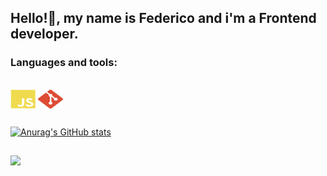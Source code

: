 ## Hello!👋, my name is Federico and i'm a Frontend developer.
### 

### Languages and tools:
<div style="display: inline_block"><br>
  <img align="center" alt="Rafa-Js" height="30" width="40" src="https://raw.githubusercontent.com/devicons/devicon/master/icons/javascript/javascript-plain.svg">

  <img align="center" alt="Git" height="30" width="40" src="./icons/git-icon.svg">
</div>

##
[![Anurag's GitHub stats](https://github-readme-stats.vercel.app/api?username=FedeMaldonado&show_icons=true&theme=transparent)](https://github.com/anuraghazra/github-readme-stats)

##
<div> 
  <a href="https://www.linkedin.com/in/federico-maldonado-213107225/" target="_blank"><img src="https://img.shields.io/badge/-LinkedIn-%230077B5?style=for-the-badge&logo=linkedin&logoColor=white" target="_blank"></a> 
</div>
